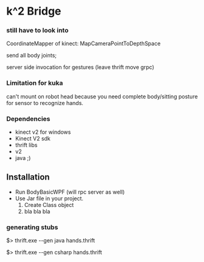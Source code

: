 # k^2 Bridge


### still have to look into

CoordinateMapper of kinect: MapCameraPointToDepthSpace

send all body joints;

server side invocation for gestures (leave thrift move grpc)

### Limitation for kuka
can't mount on robot head because you need complete body/sitting posture for sensor to recognize hands.

### Dependencies

* kinect v2 for windows
* Kinect V2 sdk
* thrift libs
* v2
* java ;)



## Installation

* Run BodyBasicWPF (will rpc server as well)
* Use Jar file in your project.
	1. Create Class object
	2. bla bla bla

### generating stubs

$> thrift.exe --gen java hands.thrift

$> thrift.exe --gen csharp hands.thrift


